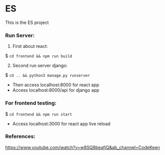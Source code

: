 # ES
This is the ES project

### Run Server:

1. First about react:
 
$ `cd frontend && npm run build`

2. Second run server django:
 
$ `cd .. && python3 manage.py runserver`

- Then access localhost:8000 for react app
- Access localhost:8000/api for django app

### For frontend testing:

$ `cd frontend && npm run start`

- Access localhost:3000 for react app live reload


### References:

https://www.youtube.com/watch?v=w8SQ8beafiQ&ab_channel=CodeKeen